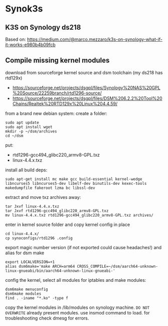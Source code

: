 # Synok3s
## K3S on Synology ds218

Based on: https://medium.com/@marco.mezzaro/k3s-on-synology-what-if-it-works-e980b4b09fcb

## Compile missing kernel modules

download from sourceforge kernel source and dsm toolchain (my ds218 has rtd129x)
- https://sourceforge.net/projects/dsgpl/files/Synology%20NAS%20GPL%20Source/22259branch/rtd1296-source/
- https://sourceforge.net/projects/dsgpl/files/DSM%206.2.2%20Tool%20Chains/Realtek%20RTD129x%20Linux%204.4.59/

from a brand new debian system:
create a folder:

```
sudo apt update
sudo apt install wget 
mkdir -p ~/dsm/archives 
cd ~/dsm
```
put:
- rtd1296-gcc494_glibc220_armv8-GPL.txz
- linux-4.4.x.txz

install all build deps:

```
sudo apt-get install mc make gcc build-essential kernel-wedge libncurses5 libncurses5-dev libelf-dev binutils-dev kexec-tools makedumpfile fakeroot lzma bc libssl-dev
```

extract and move txz archives away:

```
tar Jxvf linux-4.4.x.txz 
tar Jxvf rtd1296-gcc494_glibc220_armv8-GPL.txz 
mv linux-4.4.x.txz rtd1296-gcc494_glibc220_armv8-GPL.txz archives/
```

enter in kernel source folder and copy kernel config in place

```
cd linux-4.4.x/
cp synoconfigs/rtd1296 .config
```

export magic number version (if not exported could cause headaches!) and alias for dsm make

```
export LOCALVERSION=+1
alias dsm6make='make ARCH=arm64 CROSS_COMPILE=~/dsm/aarch64-unknown-linux-gnueabi/bin/aarch64-unknown-linux-gnueabi-'
```

config the kernel, select all modules for iptables and make modules:

```
dsm6make menuconfig
dsm6make modules
find . -iname "*.ko" -type f
```

copy the kernel modules in /lib/modules on synology machine. `DO NOT OVERWRITE` already present modules.
use insmod command to load.
for troubleshooting check dmesg for errors.
